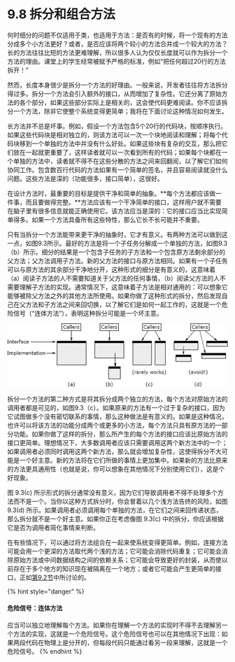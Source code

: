 # 9.8 拆分和组合方法

何时细分的问题不仅适用于类，也适用于方法：是否有的时候，将一个现有的方法分成多个小方法更好？或者，是否应该将两个较小的方法合并成一个较大的方法？长的方法往往比短的方法更难理解，所以很多人认为仅仅长度就可以作为拆分一个方法的理由。课堂上的学生经常被赋予严格的标准，例如“把任何超过20行的方法拆开！”

然而，长度本身很少是拆分一个方法的好理由。一般来说，开发者往往将方法拆分得过多。拆分一个方法会引入额外的接口，从而增加了复杂性。它还分离了原始方法的各个部分，如果这些部分实际上是相关的，这会使代码更难阅读。你不应该拆分一个方法，除非它使整个系统变得更简单；我将在下面讨论这种情况如何发生。

长方法并不总是坏事。例如，假设一个方法包含5个20行的代码块，按顺序执行。如果这些代码块是相对独立的，则该方法可以一次一个块地阅读和理解；将每个代码块移到一个单独的方法中并没有什么好处。如果这些块有复杂的交互，那么把它们放在一起就更重要了，这样读者就可以一次看到所有的代码；如果每个块都在一个单独的方法中，读者就不得不在这些分散的方法之间来回翻阅，以了解它们如何协同工作。包含数百行代码的方法如果有一个简单的签名，并且容易阅读就没什么问题。这些方法是深的（功能很多，接口简单），这很好。

在设计方法时，最重要的目标是提供干净和简单的抽象。**每个方法都应该做一件事，而且要做得完整。**方法应该有一个干净简单的接口，这样用户就不需要在脑子里有很多信息就能正确使用它。该方法应当是深的：它的接口应当比实现简单得多。如果一个方法具备所有这些特性，那么它长不长可能并不重要。

只有当拆分一个方法能带来更干净的抽象时，它才有意义。有两种方法可以做到这一点，如图9.3所示。最好的方法是将一个子任务分解成一个单独的方法，如图9.3（b）所示。细分的结果是一个包含子任务的子方法和一个包含原方法剩余部分的父方法；父方法调用子方法。新的父方法的接口与原方法相同。如果有一个子任务可以与原方法的其余部分干净地分开，这种形式的细分是有意义的，这意味着（a）阅读子方法的人不需要知道关于父方法的任何事情，（b）阅读父方法的人不需要理解子方法的实现。通常情况下，这意味着子方法是相对通用的：可以想象它能够被除父方法之外的其他方法所使用。如果你做了这种形式的拆分，然后发现自己在父方法和子方法之间来回切换，以了解它们是如何一起工作的，这就是一个危险信号（“连体方法”），表明这种拆分可能是一个坏主意。

![图9.3：一个方法（a）可以通过提取一个子任务（b）或将其功能分成两个独立的方法（c）来进行拆分。如果产生了浅方法，就不应该被拆分，如（d）。](<../.gitbook/assets/image (1) (1).png>)

拆分一个方法的第二种方式是将其拆分成两个独立的方法，每个方法对原始方法的调用者都是可见的，如图9.3（c）。如果原来的方法有一个过于复杂的接口，因为它试图做多个没有密切联系的事情，那么这种做法是有意义的。如果是这种情况，也许可以将该方法的功能分成两个或更多的小方法，每个方法只具有原方法的一部分功能。如果你做了这样的拆分，那么所产生的每个方法的接口应该比原始方法的接口更简单。理想情况下，大多数调用者应该只需要调用这两个新方法中的一个；如果调用者必须同时调用这两个新方法，那么就会增加复杂性，这使得拆分不大可能是一个好主意。新的方法将在它们所做的事情上更加集中。如果新的方法比原来的方法更具通用性（也就是说，你可以想象在其他情况下分别使用它们），这是个好现象。

图 9.3(c) 所示形式的拆分通常没有意义，因为它们导致调用者不得不处理多个方法而不是一个。当你以这种方式拆分时，你会冒着以几个浅方法告终的风险，如图 9.3(d) 所示。如果调用者必须调用每个单独的方法，在它们之间来回传递状态，那么拆分就不是一个好主意。如果你正在考虑像图 9.3(c) 中的拆分，你应该根据它是否为调用者简化事情来判断。

在有些情况下，可以通过将方法组合在一起来使系统变得更简单。例如，连接方法可能会用一个更深的方法取代两个浅的方法；它可能会消除代码重复；它可能会消除原始方法或中间数据结构之间的依赖关系；它可能会导致更好的封装，从而使以前存在于多个地方的知识现在被隔离在一个地方；或者它可能会产生更简单的接口，正如[第9.2节](9.2-ru-guo-neng-jian-hua-jie-kou-fang-zai-yi-qi.md)中所讨论的。&#x20;

{% hint style="danger" %}
#### 危险信号：连体方法

应当可以独立地理解每个方法。如果你在理解一个方法的实现时不得不去理解另一个方法的实现，这就是一个危险信号。这个危险信号也可以在其他情况下出现：如果两段代码在物理上是分开的，但每段代码只能通过看另一段来理解，这就是一个危险信号。
{% endhint %}
